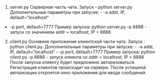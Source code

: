 1. server.py
Серверная часть чата. Запуск - python server.py Дополнительные параметры при запуске: - -a addr, IP, default=“localhost“
- -p port, default=7777 Пример запуска: python server.py -p 8888 - запуск со значением addr = localhost, IP = 8888

2. client.py
Основное приложение клиентской части чата. Запуск : python client.py. Дополнительные параметры при запуске: - -a addr,
IP, default=“localhost“ - -p port, default=7777 Пример запуска: python client.py -p 8888 - запуск клиента со 
addr = localhost, IP = 8888 После запуска клиенту будет предложено авторизоваться. Регистрация клиентов происходит
на сервере. После успешной авторизации откроется окно приложения для ввода сообщений.